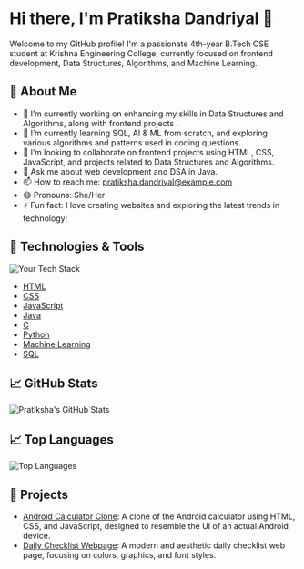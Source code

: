 # Hi there, I'm Pratiksha Dandriyal 👋

Welcome to my GitHub profile! I'm a passionate 4th-year B.Tech CSE student at Krishna Engineering College, currently focused on frontend development, Data Structures, Algorithms, and Machine Learning.

## 🚀 About Me

- 🔭 I’m currently working on enhancing my skills in Data Structures and Algorithms, along with frontend projects .
- 🌱 I’m currently learning SQL, AI & ML from scratch, and exploring various algorithms and patterns used in coding questions.
- 👯 I’m looking to collaborate on frontend projects using HTML, CSS, JavaScript, and projects related to Data Structures and Algorithms.
- 💬 Ask me about web development and DSA in Java.
- 📫 How to reach me: pratiksha.dandriyal@example.com
- 😄 Pronouns: She/Her
- ⚡ Fun fact: I love creating websites and exploring the latest trends in technology!

## 🔧 Technologies & Tools

![Your Tech Stack](https://img.shields.io/badge/Tech-Stack-blue)

- [HTML](https://developer.mozilla.org/en-US/docs/Web/HTML)
- [CSS](https://developer.mozilla.org/en-US/docs/Web/CSS)
- [JavaScript](https://developer.mozilla.org/en-US/docs/Web/JavaScript)
- [Java](https://www.java.com/en/)
- [C](https://en.wikipedia.org/wiki/C_(programming_language))
- [Python](https://www.python.org/)
- [Machine Learning](https://en.wikipedia.org/wiki/Machine_learning)
- [SQL](https://www.mysql.com/)

## 📈 GitHub Stats

![Pratiksha's GitHub Stats](https://github-readme-stats.vercel.app/api?username=pratikshadandriyal&show_icons=true&count_private=true&hide=prs&theme=radical)

## 📈 Top Languages

![Top Languages](https://github-readme-stats.vercel.app/api/top-langs/?username=pratikshadandriyal&layout=compact&theme=radical)

## 🎨 Projects

- [Android Calculator Clone](https://github.com/pratikshadandriyal/project-1): A clone of the Android calculator using HTML, CSS, and JavaScript, designed to resemble the UI of an actual Android device.
- [Daily Checklist Webpage](https://github.com/pratikshadandriyal/project-2): A modern and aesthetic daily checklist web page, focusing on colors, graphics, and font styles.




